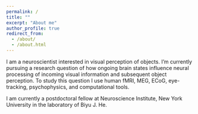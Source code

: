 ```yaml
---
permalink: /
title: ""
excerpt: "About me"
author_profile: true
redirect_from: 
  - /about/
  - /about.html
---
```


I am a neuroscientist interested in visual perception of objects. I’m currently pursuing a research question of how ongoing brain states influence neural processing of incoming visual information and subsequent object perception.  To study this question I use human fMRI, MEG, ECoG, eye-tracking, psychophysics, and computational tools.
  
I am currently a postdoctoral fellow at Neuroscience Institute, New York University in the laboratory of Biyu J. He. 
